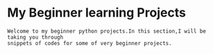 # My Beginner learning Projects
```
Welcome to my beginner python projects.In this section,I will be taking you through 
snippets of codes for some of very beginner projects.
```
